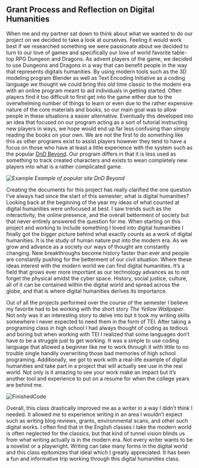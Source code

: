 ## Grant Process and Reflection on Digital Humanities

When me and my partner sat down to think about what we wanted to do our project on we decided to take a look at ourselves. Feeling it would work best if we researched something we were passionate about we decided to turn to our love of games and specifically our love of world favorite table-top RPG Dungeon and Dragons. As advent players of the game, we decided to use Dungeons and Dragons in a way that can benefit people in the way that represents digitals humanities. By using modern tools such as the 3D modeling program Blender as well as Text Encoding Initiative as a coding language we thought we could bring this old time classic to the modern era with an online program meant to aid individuals in getting started. Often players find it too difficult to first get into the game either due to the overwhelming number of things to learn or even due to the rather expensive nature of the core materials and books, so our main goal was to allow people in these situations a easier alternative. Eventually this developed into an idea that focused on our program acting as a sort of tutorial instructing new players in ways, we hope would end up far less confusing than simply reading the books on your own. We are not the first to do something like this as other programs exist to assist players however they tend to have a focus on those who have at least a little experience with the system such as the popular [DnD Beyond](https://www.dndbeyond.com/). Our program differs in that it is less used as something to track created characters and exists to wean completely new players into what is a rather complicated game.

![Example](https://lmaged21.github.io/DH-Blog-Posts/images/beyond.jpg)
_Example of popular site DnD Beyond_

Creating the documents for this project has really clarified the one question I’ve always had since the start of this semester; what is digital humanities? Looking back at the beginning of the year my ideas of what counted at digital humanities were unfocused at best. I saw trends such as the interactivity, the online presence, and the overall betterment of society but that never entirely answered the question for me. When starting on this project and working to include something I loved into digital humanities I finally got the bigger picture behind what exactly counts as a work of digital humanities. It is the study of human nature put into the modern era. As we grow and advance as a society our ways of thought are constantly changing. New breakthroughs become history faster than ever and people are constantly pushing for the betterment of our civil situation. Where these ideas interest with the modern world we can find digital humanities. It’s a field that grows ever more important as our technology advances as to not forget the physical amidst the cyber space. History, social justice, culture, all of it can be contained within the digital world and spread across the globe, and that is where digital humanities derives its importance.

Out of all the projects performed over the course of the semester I believe my favorite had to be working with the short story _The Yellow Wallpaper_. Not only was it an interesting story to delve into but it took my writing skills somewhere I never expected to need them in the form of TEI. After taking a programing class in high school I had always thought of coding as tedious and boring but when working with TEI I realized that some languages don’t have to be a struggle just to get working. It was a simple to use coding language that allowed a beginner like me to work through it with little to no trouble single handily overwriting those bad memories of high school programing. Additionally, we got to work with a real-life example of digital humanities and take part in a project that will actually see use in the real world. Not only is it amazing to see your work make an impact but it’s another tool and experience to put on a resume for when the college years are behind me.

![FinishedCode](https://lmaged21.github.io/DH-Blog-Posts/images/Code.jpg)

Overall, this class drastically improved me as a writer in a way I didn’t think I needed. It allowed me to experience writing in an area I wouldn’t expect such as writing blog reviews, grants, environmental scans, and other such digital works. I often find that in the English classes I take the modern world is often neglected for the classics, but that kind of tunnel vision blinds us from what writing actually is in the modern era. Not every writer wants to be a novelist or a playwright. Writing can take many forms in the digital world and this class epitomizes that ideal which I greatly appreciated. It has been a fun and informative trip working through this digital humanities class.

